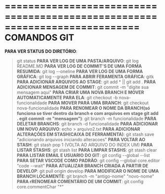 ===========================================================================
                                **COMANDOS GIT**
===========================================================================
**PARA VER STATUS DO DIRETÓRIO**:
> git status
**PARA VER LOG DE UMA PASTA/ARQUIVO**:
> git log README.MD
**PARA VER LOG DE COMMIT'S DE UMA FORMA RESUMIDA**:
> git log --oneline
**PARA VER LOG DE UMA FORMA GRÁFICA**:
> git log --graph
**PARA ABRIR FERAMENTA GRÁFICA**:
> gitk
**PARA ADICIONAR ARQUIVOS AO STAGE**:
> git add * || git add .
**PARA ADICIONAR MENSAGEM DE COMMIT**:
> git commit -m "digite sua mensagem aqui"
**PARA CRIAR UMA NOVA BRANCH E MOVER AUTOMATICAMENTE PARA ELA**:
> git checkout -b nova-funcionalidade
**PARA MOVER PARA UMA BRANCH**:
> git checkout nova-funcionalidade
**PARA RENOMEAR O NOME DA BRANCH(só funciona se tiver dentro da branch e com arquivos em stage git add . egit commit -m "mensagem")**:
> git branch -m funcionalidade
**PARA DELETAR BRANCHS**:
> git branch -d funcionalidade
**PARA ADICIONAR UM NOVO ARQUIVO**:
> echo > arquivo2.txt
**PARA ADICIONAR ALTERAÇÕES EM STASH(CAIXA DE FERRAMENTA)**:
> git stash save "adicionando arquivos iniciando alteracoes"
**PARA VOLTAR AO STASH**:
> git stash pop 1 (VOLTA AO ARQUIVO DO INDEX UM)
**PARA LISTAR STASHS**:
> git stash list
**PARA LIMPAR STASHS**:
> git stash clear
**PARA LISTAR EMAIL E USUARIO DO GIT**:
> git config --global --list
**PARA SETAR VSCODE COMO PADRÃO**:
> git config --global core.editor "code --wait"
**PARA ATUALIZAR BRANCH CRIADA A PARTIR DE DEVELOP**:
> git pull origin develop
**PARA MODIFICAR O NOME DE UMA BRANCH LOCAMENTE**:
> git branch -m "antigo-nome" "novo-nome"
**PARA rRENOMEAR COMENTÁRIO DE UM COMMIT**:
> git config core.commentChar "*"